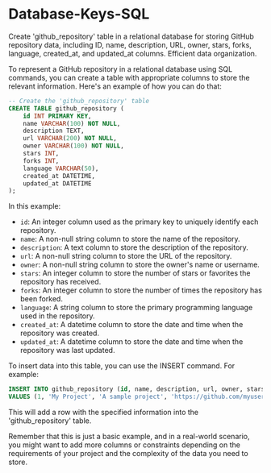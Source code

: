 # Database-Keys-SQL
Create 'github_repository' table in a relational database for storing GitHub repository data, including ID, name, description, URL, owner, stars, forks, language, created_at, and updated_at columns. Efficient data organization.

To represent a GitHub repository in a relational database using SQL commands, you can create a table with appropriate columns to store the relevant information. Here's an example of how you can do that:

```sql
-- Create the 'github_repository' table
CREATE TABLE github_repository (
    id INT PRIMARY KEY,
    name VARCHAR(100) NOT NULL,
    description TEXT,
    url VARCHAR(200) NOT NULL,
    owner VARCHAR(100) NOT NULL,
    stars INT,
    forks INT,
    language VARCHAR(50),
    created_at DATETIME,
    updated_at DATETIME
);
```

In this example:

- `id`: An integer column used as the primary key to uniquely identify each repository.
- `name`: A non-null string column to store the name of the repository.
- `description`: A text column to store the description of the repository.
- `url`: A non-null string column to store the URL of the repository.
- `owner`: A non-null string column to store the owner's name or username.
- `stars`: An integer column to store the number of stars or favorites the repository has received.
- `forks`: An integer column to store the number of times the repository has been forked.
- `language`: A string column to store the primary programming language used in the repository.
- `created_at`: A datetime column to store the date and time when the repository was created.
- `updated_at`: A datetime column to store the date and time when the repository was last updated.

To insert data into this table, you can use the INSERT command. For example:

```sql
INSERT INTO github_repository (id, name, description, url, owner, stars, forks, language, created_at, updated_at)
VALUES (1, 'My Project', 'A sample project', 'https://github.com/myuser/my-project', 'myuser', 50, 20, 'Python', '2023-07-26 12:34:56', '2023-07-26 16:23:45');
```

This will add a row with the specified information into the 'github_repository' table.

Remember that this is just a basic example, and in a real-world scenario, you might want to add more columns or constraints depending on the requirements of your project and the complexity of the data you need to store.
